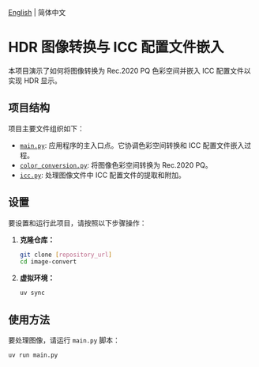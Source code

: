 [English](README.md) | 简体中文

# HDR 图像转换与 ICC 配置文件嵌入

本项目演示了如何将图像转换为 Rec.2020 PQ 色彩空间并嵌入 ICC 配置文件以实现 HDR 显示。

## 项目结构

项目主要文件组织如下：

-   [`main.py`](main.py): 应用程序的主入口点。它协调色彩空间转换和 ICC 配置文件嵌入过程。
-   [`color_conversion.py`](color_conversion.py): 将图像色彩空间转换为 Rec.2020 PQ。
-   [`icc.py`](icc.py): 处理图像文件中 ICC 配置文件的提取和附加。

## 设置

要设置和运行此项目，请按照以下步骤操作：

1.  **克隆仓库：**
    ```bash
    git clone [repository_url]
    cd image-convert
    ```

2.  **虚拟环境：**
    ```bash
    uv sync
    ```

## 使用方法

要处理图像，请运行 `main.py` 脚本：

```bash
uv run main.py
```
